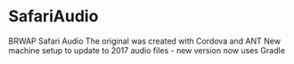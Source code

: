 # SafariAudio
BRWAP Safari Audio
The original was created with Cordova and ANT
New machine setup to update to 2017 audio files - new version now uses Gradle
